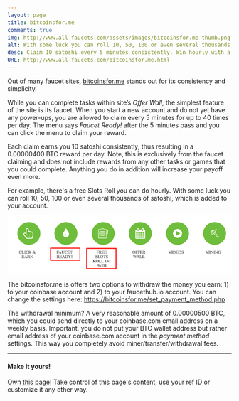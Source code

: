 ```yaml
---
layout: page
title: bitcoinsfor.me
comments: true
img: http://www.all-faucets.com/assets/images/bitcoinsfor.me-thumb.png
alt: With some luck you can roll 10, 50, 100 or even several thousands of satoshi.
desc: Claim 10 satoshi every 5 minutes consistently. Win hourly with a free Slots Roll. Complete Offer Wall tasks.
URL: http://www.all-faucets.com/bitcoinsfor.me.html
---
```


Out of many faucet sites, <a href="http://bit.ly/www-bitcoinsfor-me" target="_blank">bitcoinsfor.me</a> stands out for its consistency and simplicity.

While you can complete tasks within site’s <i>Offer Wall</i>, the simplest feature of the site is its faucet. When you start a new account and do not yet have any power-ups, you are allowed to claim every 5 minutes for up to 40 times per day. The menu says <i>Faucet Ready!</i> after the 5 minutes pass and you can click the menu to claim your reward.

Each claim earns you 10 satoshi consistently, thus resulting in a 0.00000400 BTC reward per day. Note, this is exclusively from the faucet claiming and does not include rewards from any other tasks or games that you could complete. Anything you do in addition will increase your payoff even more.

For example, there's a free Slots Roll you can do hourly. With some luck you can roll 10, 50, 100 or even several thousands of satoshi, which is added to your account.
<p> </p>
<p><img src="/assets/images/bitcoinsfor.me-01.png" border="0"></p>
<p> </p>

The bitcoinsfor.me is offers two options to withdraw the money you earn: 1) to your coinbase account and 2) to your faucethub.io account. You can change the settings here: <a href="https://bitcoinsfor.me/set_payment_method.php" target="_blank">https://bitcoinsfor.me/set_payment_method.php</a>

The withdrawal minimum? A very reasonable amount of 0.00000500 BTC, which you could send directly to your coinbase.com email address on a weekly basis. Important, you do not put your BTC wallet address but rather email address of your coinbase.com account in the <i>payment method</i> settings. This way you completely avoid miner/transfer/withdrawal fees.

---
#### Make it yours!

<a href="https://www.patreon.com/join/CryptoPayoff?" target="_blank">Own this page!</a> Take control of this page's content, use your ref ID or customize it any other way.
